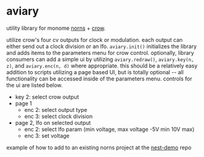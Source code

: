 # aviary

utility library for monome [norns](https://monome.org/docs/norns/) + [crow](https://monome.org/docs/crow/).

utilize crow's four cv outputs for clock or modulation. each output can either send out a clock division or an lfo. `aviary.init()` initializes the library and adds items to the parameters menu for crow control. optionally, library consumers can add a simple ui by utilizing `aviary.redraw()`, `aviary.key(n, z)`, and `aviary.enc(n, d)` where appropriate. this should be a relatively easy addition to scripts utilizing a page based UI, but is totally optional -- all functionality can be accessed inside of the parameters menu. controls for the ui are listed below.

* key 2: select crow output
* page 1
    - enc 2: select output type
    - enc 3: select clock division
* page 2, lfo on selected output
    - enc 2: select lfo param (min voltage, max voltage -5V min 10V max)
    - enc 3: set voltage

example of how to add to an existing norns project at the [nest-demo](https://github.com/swbain/nest-demo) repo
